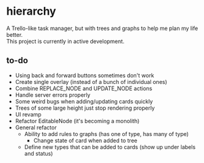 # hierarchy

A Trello-like task manager, but with trees and graphs to help me plan my life better.  
This project is currently in active development.

## to-do

- Using back and forward buttons sometimes don't work
- Create single overlay (instead of a bunch of individual ones)
- Combine REPLACE_NODE and UPDATE_NODE actions
- Handle server errors properly
- Some weird bugs when adding/updating cards quickly
- Trees of some large height just stop rendering properly
- UI revamp
- Refactor EditableNode (it's becoming a monolith)
- General refactor
  - Ability to add rules to graphs (has one of type, has many of type)
    - Change state of card when added to tree
  - Define new types that can be added to cards (show up under labels and status)
